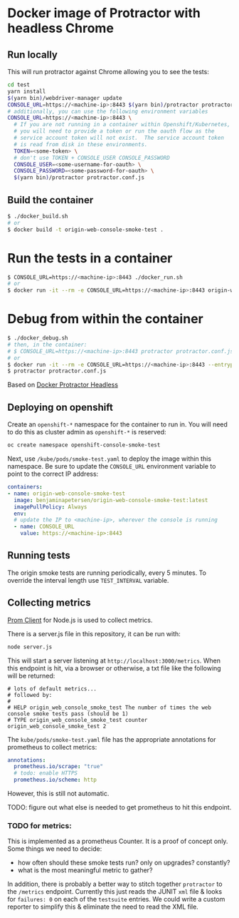 # Docker image of Protractor with headless Chrome

## Run locally

This will run protractor against Chrome allowing you to see the tests:

```bash
cd test
yarn install
$(yarn bin)/webdriver-manager update
CONSOLE_URL=https://<machine-ip>:8443 $(yarn bin)/protractor protractor.conf.js
# additionally, you can use the following environment variables
CONSOLE_URL=https://<machine-ip>:8443 \
  # If you are not running in a container within Openshift/Kubernetes,
  # you will need to provide a token or run the oauth flow as the
  # service account token will not exist.  The service account token
  # is read from disk in these environments.
  TOKEN=<some-token> \
  # don't use TOKEN + CONSOLE_USER CONSOLE_PASSWORD
  CONSOLE_USER=<some-username-for-oauth> \
  CONSOLE_PASSWORD=<some-password-for-oauth> \
  $(yarn bin)/protractor protractor.conf.js
```

## Build the container

```bash
$ ./docker_build.sh
# or
$ docker build -t origin-web-console-smoke-test .
```

# Run the tests in a container

```bash
$ CONSOLE_URL=https://<machine-ip>:8443 ./docker_run.sh
# or
$ docker run -it --rm -e CONSOLE_URL=https://<machine-ip>:8443 origin-web-console-smoke-test
```

# Debug from within the container

```bash
$ ./docker_debug.sh
# then, in the container:
# $ CONSOLE_URL=https://<machine-ip>:8443 protractor protractor.conf.js
# or
$ docker run -it --rm -e CONSOLE_URL=https://<machine-ip>:8443 --entrypoint /bin/bash origin-web-console-smoke-test
$ protractor protractor.conf.js
```

Based on [Docker Protractor Headless](https://github.com/jciolek/docker-protractor-headless)

## Deploying on openshift

Create an `openshift-*` namespace for the container to run in. You will need to do this as cluster admin as
`openshift-*` is reserved:

```bash
oc create namespace openshift-console-smoke-test
```

Next, use `/kube/pods/smoke-test.yaml` to deploy the image within this namespace.  Be sure to update the
`CONSOLE_URL` environment variable to point to the correct IP address:

```yaml
containers:
- name: origin-web-console-smoke-test
  image: benjaminapetersen/origin-web-console-smoke-test:latest
  imagePullPolicy: Always
  env:
  # update the IP to <machine-ip>, wherever the console is running
  - name: CONSOLE_URL
    value: https://<machine-ip>:8443
```

## Running tests

The origin smoke tests are running periodically, every 5 minutes. To override the interval length use `TEST_INTERVAL` variable.

## Collecting metrics

[Prom Client](https://github.com/siimon/prom-client) for Node.js is used to collect metrics.

There is a server.js file in this repository, it can be run with:

```bash
node server.js
```

This will start a server listening at `http://localhost:3000/metrics`.  When this endpoint
is hit, via a browser or otherwise, a txt file like the following will be returned:

```
# lots of default metrics...
# followed by:
#
# HELP origin_web_console_smoke_test The number of times the web console smoke tests pass (should be 1)
# TYPE origin_web_console_smoke_test counter
origin_web_console_smoke_test 2
```

The `kube/pods/smoke-test.yaml` file has the appropriate annotations for prometheus to
collect metrics:


```yaml
annotations:
  prometheus.io/scrape: "true"
  # todo: enable HTTPS
  prometheus.io/scheme: http
```

However, this is still not automatic.

TODO: figure out what else is needed to get prometheus to hit this endpoint.


### TODO for metrics:

This is implemented as a prometheus Counter.  It is a proof of concept only. Some things we need
to decide:

- how often should these smoke tests run? only on upgrades?  constantly?
- what is the most meaningful metric to gather?

In addition, there is probably a better way to stitch together `protractor` to the `/metrics`
endpoint.  Currently this just reads the JUNIT `xml` file & looks for `failures: 0` on
each of the `testsuite` entries.  We could write a custom reporter to simplify this &
eliminate the need to read the XML file.
